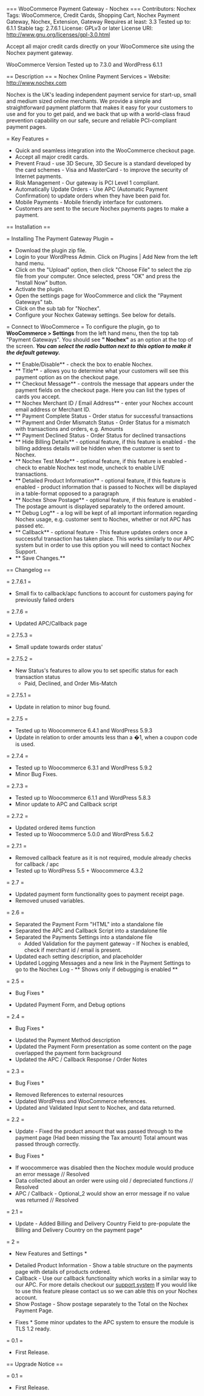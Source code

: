 === WooCommerce Payment Gateway - Nochex ===
Contributors: Nochex 
Tags: WooCommerce, Credit Cards, Shopping Cart, Nochex Payment Gateway, Nochex, Extension, Gateway
Requires at least: 3.3
Tested up to: 6.1.1
Stable tag: 2.7.6.1
License: GPLv3 or later 
License URI: http://www.gnu.org/licenses/gpl-3.0.html

Accept all major credit cards directly on your WooCommerce site using the Nochex payment gateway.

WooCommerce Version Tested up to 7.3.0 and WordPress 6.1.1

== Description ==
= Nochex Online Payment Services =
Website: http://www.nochex.com

Nochex is the UK's leading independent payment service for start-up, small and medium sized online merchants. We provide a simple and straightforward payment platform that makes 
it easy for your customers to use and for you to get paid, and we back that up with a world-class fraud prevention capability on our safe, secure and reliable PCI-compliant payment pages.

= Key Features =
* Quick and seamless integration into the WooCommerce checkout page.
* Accept all major credit cards.
* Prevent Fraud - use 3D Secure, 3D Secure is a standard developed by the card schemes - Visa and MasterCard - to improve the security of Internet payments.
* Risk Management - Our gateway is PCI Level 1 compliant.
* Automatically Update Orders - Use APC (Automatic Payment Confirmation) to update orders when they have been paid for.
* Mobile Payments - Mobile friendly interface for customers.
* Customers are sent to the secure Nochex payments pages to make a payment.

== Installation ==

= Installing The Payment Gateway Plugin =
* Download the plugin zip file.
* Login to your WordPress Admin. Click on Plugins | Add New from the left hand menu.
* Click on the "Upload" option, then click "Choose File" to select the zip file from your computer. Once selected, press "OK" and press the "Install Now" button.
* Activate the plugin.
* Open the settings page for WooCommerce and click the "Payment Gateways" tab.
* Click on the sub tab for "Nochex".
* Configure your Nochex Gateway settings. See below for details.

= Connect to WooCommerce =
To configure the plugin, go to **WooCommerce > Settings** from the left hand menu, then the top tab "Payment Gateways". You should see __" Nochex"__ as an option at the top of the screen. 
__*You can select the radio button next to this option to make it the default gateway.*__

* ** Enable/Disable** - check the box to enable Nochex.
* ** Title** - allows you to determine what your customers will see this payment option as on the checkout page.
* ** Checkout Message** - controls the message that appears under the payment fields on the checkout page. Here you can list the types of cards you accept.
* ** Nochex Merchant ID / Email Address** - enter your Nochex account email address or Merchant ID.
* ** Payment Complete Status - Order status for successful transactions
* ** Payment and Order Mismatch Status - Order Status for a mismatch with transactions and orders, e.g. Amounts
* ** Payment Declined Status - Order Status for declined transactions
* ** Hide Billing Details** - optional feature, if this feature is enabled - the billing address details will be hidden when the customer is sent to Nochex.
* ** Nochex Test Mode** - optional feature, if this feature is enabled - check to enable Nochex test mode, uncheck to enable LIVE transactions.
* ** Detailed Product Information** - optional feature, if this feature is enabled - product information that is passed to Nochex will be displayed in a table-format opposed to a paragraph
* ** Nochex Show Postage** - optional feature, if this feature is enabled - The postage amount is displayed separately to the ordered amount.
* ** Debug Log** - a log will be kept of all important information regarding Nochex usage, e.g. customer sent to Nochex, whether or not APC has passed etc.
* ** Callback** - optional feature - This feature updates orders once a successful transaction has taken place. This works similarly to our APC system but in order to use this option you will need to contact Nochex Support.
* ** Save Changes.** 

== Changelog ==

= 2.7.6.1 =

- Small fix to callback/apc functions to account for customers paying for previously falied orders

= 2.7.6 =

- Updated APC/Callback page

= 2.7.5.3 =

- Small update towards order status'

= 2.7.5.2 = 

- New Status's features to allow you to set specific status for each transaction status
	- Paid, Declined, and Order Mis-Match

= 2.7.5.1 =

- Update in relation to minor bug found.

= 2.7.5 =

- Tested up to Woocommerce 6.4.1 and WordPress 5.9.3
- Update in relation to order amounts less than a �1, when a coupon code is used.

= 2.7.4 =

- Tested up to Woocommerce 6.3.1 and WordPress 5.9.2
- Minor Bug Fixes.

= 2.7.3 =

- Tested up to Woocommerce 6.1.1 and WordPress 5.8.3
- Minor update to APC and Callback script

= 2.7.2 = 

- Updated ordered items function
- Tested up to Woocommerce 5.0.0 and WordPress 5.6.2

= 2.7.1 =

- Removed callback feature as it is not required, module already checks for callback / apc
- Tested up to WordPress 5.5 + Woocommerce 4.3.2

= 2.7 =

- Updated payment form functionality goes to payment receipt page.
- Removed unused variables.

= 2.6 =

- Separated the Payment Form "HTML" into a standalone file
- Separated the APC and Callback Script into a standalone file
- Separated the Payments Settings into a standalone file
	+ Added Validation for the payment gateway - If Nochex is enabled, check if merchant id / email is present.
- Updated each setting description, and placeholder
- Updated Logging Messages and a new link in the Payment Settings to go to the Nochex Log - ** Shows only if debugging is enabled **

= 2.5 =

* Bug Fixes *

- Updated Payment Form, and Debug options

= 2.4 =

* Bug Fixes *

- Updated the Payment Method description
- Updated the Payment Form presentation as some content on the page overlapped the payment form background
- Updated the APC / Callback Response / Order Notes

= 2.3 =

* Bug Fixes *

- Removed References to external resources
- Updated WordPress and WooCommerce references.
- Updated and Validated Input sent to Nochex, and data returned.

= 2.2 =

* Update - Fixed the product amount that was passed through to the payment page (Had been missing the Tax amount) Total amount was passed through correctly.

* Bug Fixes *

- If woocommerce was disabled then the Nochex module would produce an error message // Resolved
- Data collected about an order were using old / depreciated functions // Resolved
- APC / Callback - Optional_2 would show an error message if no value was returned // Resolved

= 2.1 =

* Update - Added Billing and Delivery Country Field to pre-populate the Billing and Delivery Country on the payment page*

= 2 =

* New Features and Settings *

- Detailed Product Information - Show a table structure on the payments page with details of products ordered.
- Callback - Use our callback functionality which works in a similar way to our APC. For more details checkout our <a href="https://support.nochex.com/">support system</a> If you would like to use this feature please contact us so we can able this on your Nochex account.
- Show Postage - Show postage separately to the Total on the Nochex Payment Page.

* Fixes *
Some minor updates to the APC system to ensure the module is TLS 1.2 ready.

= 0.1 =
* First Release.

== Upgrade Notice ==

= 0.1 =
* First Release.
